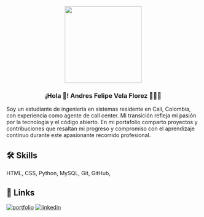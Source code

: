 <p align="center" width="300" >
   <img align="center" width="200" src="https://media.licdn.com/dms/image/D5603AQFj8LBLAVWQLQ/profile-displayphoto-shrink_200_200/0/1674316438120?e=1712793600&v=beta&t=vvOvJpz_DVQ7oKabkh7t0ynpA46gQdcG5loMrieScJA" />
   <h3 align="center">¡Hola 👋! Andres Felipe Vela Florez 👨🏻‍💻</h3>
</p>


Soy un estudiante de ingeniería en sistemas residente en Cali, Colombia, con experiencia como agente de call center. Mi transición refleja mi pasión por la tecnología y el código abierto. En mi portafolio comparto proyectos y contribuciones que resaltan mi progreso y compromiso con el aprendizaje continuo durante este apasionante recorrido profesional.

## 🛠 Skills
HTML, CSS, Python, MySQL, Git, GitHub, 


## 🔗 Links
[![portfolio](https://img.shields.io/badge/my_portfolio-000?style=for-the-badge&logo=ko-fi&logoColor=white)](https://andresfelipevela.net/)
[![linkedin](https://img.shields.io/badge/linkedin-0A66C2?style=for-the-badge&logo=linkedin&logoColor=white)](https://www.linkedin.com/in/andresvelaflorez/)

